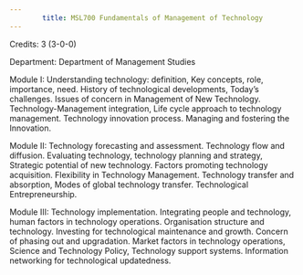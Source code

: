 ```yaml
---
        title: MSL700 Fundamentals of Management of Technology
---
```

Credits: 3 (3-0-0)

Department: Department of Management Studies

Module I: Understanding technology: definition, Key concepts, role, importance, need. History of technological developments, Today’s challenges. Issues of concern in Management of New Technology. Technology-Management integration, Life cycle approach to technology management. Technology innovation process. Managing and fostering the Innovation.

Module II: Technology forecasting and assessment. Technology flow and diffusion. Evaluating technology, technology planning and strategy, Strategic potential of new technology. Factors promoting technology acquisition. Flexibility in Technology Management. Technology transfer and absorption, Modes of global technology transfer. Technological Entrepreneurship.

Module III: Technology implementation. Integrating people and technology, human factors in technology operations. Organisation structure and technology. Investing for technological maintenance and growth. Concern of phasing out and upgradation. Market factors in technology operations, Science and Technology Policy, Technology support systems. Information networking for technological updatedness.